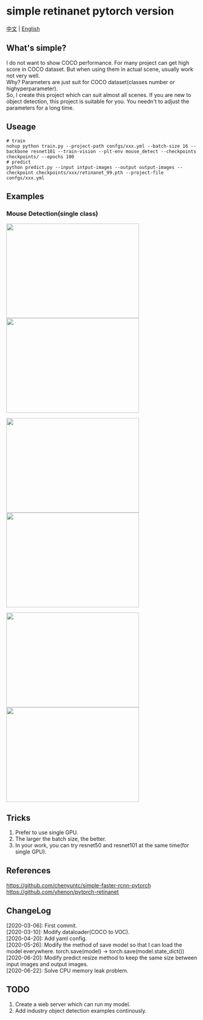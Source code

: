 # simple retinanet pytorch version

[中文](./README_cn.md) | [English](./README.md)

## What's simple?
I do not want to show COCO performance. For many project can get high score in COCO dataset. But when using them in actual scene, usually work not very well.  
Why? Parameters are just suit for COCO dataset(classes number or highyperparameter).  
So, I create this project which can suit almost all scenes. If you are new to object detection, this project is suitable for you. You needn't to adjust the parameters for a long time.  

## Useage
```
# train
nohup python train.py --project-path confgs/xxx.yml --batch-size 16 --backbone resnet101 --train-vision --plt-env mouse_detect --checkpoints checkpoints/ --epochs 100
# predict
python predict.py --input intput-images --output output-images --checkpoint checkpoints/xxx/retinanet_99.pth --project-file confgs/xxx.yml
```
## Examples
### Mouse Detection(single class)
<p align="left">
    <img width=350 height=250 src="https://github.com/yangbisheng2009/simple-retinanet-pytorch/blob/master/images/1.jpg">
    <img width=350 height=250 src="https://github.com/yangbisheng2009/simple-retinanet-pytorch/blob/master/images/2.jpg">
</p>
<p align="left">
    <img width=350 height=250 src="https://github.com/yangbisheng2009/simple-retinanet-pytorch/blob/master/images/3.jpg">
    <img width=350 height=250 src="https://github.com/yangbisheng2009/simple-retinanet-pytorch/blob/master/images/4.jpg">
</p>
<p align="left">
    <img width=350 height=250 src="https://github.com/yangbisheng2009/simple-retinanet-pytorch/blob/master/images/5.jpg">
    <img width=350 height=250 src="https://github.com/yangbisheng2009/simple-retinanet-pytorch/blob/master/images/6.jpg">
</p>

## Tricks
1. Prefer to use single GPU.
2. The larger the batch size, the better.
3. In your work, you can try resnet50 and resnet101 at the same time(for single GPU).

## References
https://github.com/chenyuntc/simple-faster-rcnn-pytorch  
https://github.com/yhenon/pytorch-retinanet  

## ChangeLog
[2020-03-06]: First commit.  
[2020-03-10]: Modify dataloader(COCO to VOC).  
[2020-04-20]: Add yaml config.  
[2020-05-26]: Modify the method of save model so that I can load the model everywhere. torch.save(model) -> torch.save(model.state_dict())  
[2020-06-20]: Modify predict resize method to keep the same size between input images and output images.  
[2020-06-22]: Solve CPU memory leak problem.  

## TODO
1. Create a web server which can run my model.
2. Add industry object detection examples continously.